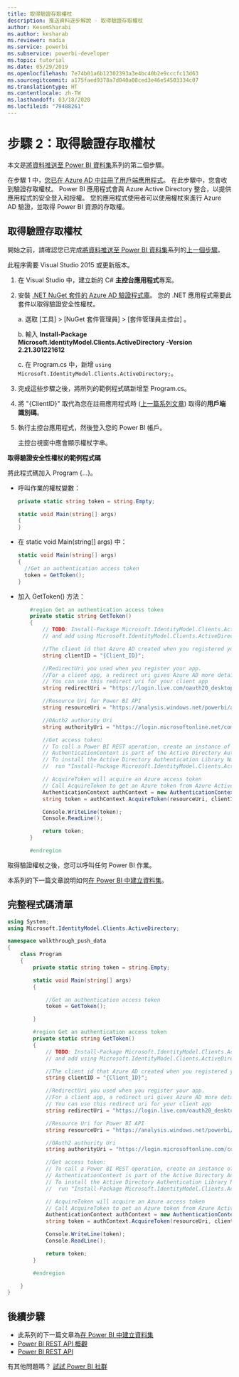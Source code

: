 ```yaml
---
title: 取得驗證存取權杖
description: 推送資料逐步解說 - 取得驗證存取權杖
author: KesemSharabi
ms.author: kesharab
ms.reviewer: madia
ms.service: powerbi
ms.subservice: powerbi-developer
ms.topic: tutorial
ms.date: 05/29/2019
ms.openlocfilehash: 7e74b01a6b12302393a3e4bc40b2e9cccfc13d63
ms.sourcegitcommit: a175faed9378a7d040a08ced3e46e54503334c07
ms.translationtype: HT
ms.contentlocale: zh-TW
ms.lasthandoff: 03/18/2020
ms.locfileid: "79488261"
---
```

# <a name="step-2-get-an-authentication-access-token"></a>步驟 2：取得驗證存取權杖

本文是[將資料推送至 Power BI 資料集](walkthrough-push-data.md)系列的第二個步驟。

在步驟 1 中，[您已在 Azure AD 中註冊了用戶端應用程式](../embedded/register-app.md)。 在此步驟中，您會收到驗證存取權杖。 Power BI 應用程式會與 Azure Active Directory 整合，以提供應用程式的安全登入和授權。 您的應用程式使用者可以使用權杖來進行 Azure AD 驗證，並取得 Power BI 資源的存取權。

## <a name="get-an-authentication-access-token"></a>取得驗證存取權杖

開始之前，請確認您已完成[將資料推送至 Power BI 資料集](walkthrough-push-data.md)系列的[上一個步驟](../embedded/register-app.md)。 

此程序需要 Visual Studio 2015 或更新版本。

1. 在 Visual Studio 中，建立新的 C# **主控台應用程式**專案。

2. 安裝 [.NET NuGet 套件的 Azure AD 驗證程式庫](https://www.nuget.org/packages/Microsoft.IdentityModel.Clients.ActiveDirectory/2.22.302111727)。 您的 .NET 應用程式需要此套件以取得驗證安全性權杖。 

     a. 選取 [工具]   > [NuGet 套件管理員]   > [套件管理員主控台]  。

     b. 輸入 **Install-Package Microsoft.IdentityModel.Clients.ActiveDirectory -Version 2.21.301221612**

     c. 在 Program.cs 中，新增 `using Microsoft.IdentityModel.Clients.ActiveDirectory;`。

3. 完成這些步驟之後，將所列的範例程式碼新增至 Program.cs。

4. 將 "{ClientID}" 取代為您在註冊應用程式時 ([上一篇系列文章](../embedded/register-app.md)) 取得的**用戶端識別碼**。

5. 執行主控台應用程式，然後登入您的 Power BI 帳戶。 

   主控台視窗中應會顯示權杖字串。

**取得驗證安全性權杖的範例程式碼**

將此程式碼加入 Program {...}。

* 呼叫作業的權杖變數： 
  
  ```csharp
  private static string token = string.Empty;
  
  static void Main(string[] args)
  {
  }
  ```
* 在 static void Main(string[] args) 中：
  
  ```csharp
  static void Main(string[] args)
  {
    //Get an authentication access token
    token = GetToken();
  }
  ```
* 加入 GetToken() 方法：

```csharp
       #region Get an authentication access token
       private static string GetToken()
       {
           // TODO: Install-Package Microsoft.IdentityModel.Clients.ActiveDirectory -Version 2.21.301221612
           // and add using Microsoft.IdentityModel.Clients.ActiveDirectory

           //The client id that Azure AD created when you registered your client app.
           string clientID = "{Client_ID}";

           //RedirectUri you used when you register your app.
           //For a client app, a redirect uri gives Azure AD more details on the application that it will authenticate.
           // You can use this redirect uri for your client app
           string redirectUri = "https://login.live.com/oauth20_desktop.srf";

           //Resource Uri for Power BI API
           string resourceUri = "https://analysis.windows.net/powerbi/api";

           //OAuth2 authority Uri
           string authorityUri = "https://login.microsoftonline.net/common/";

           //Get access token:
           // To call a Power BI REST operation, create an instance of AuthenticationContext and call AcquireToken
           // AuthenticationContext is part of the Active Directory Authentication Library NuGet package
           // To install the Active Directory Authentication Library NuGet package in Visual Studio,
           //  run "Install-Package Microsoft.IdentityModel.Clients.ActiveDirectory" from the nuget Package Manager Console.

           // AcquireToken will acquire an Azure access token
           // Call AcquireToken to get an Azure token from Azure Active Directory token issuance endpoint
           AuthenticationContext authContext = new AuthenticationContext(authorityUri);
           string token = authContext.AcquireToken(resourceUri, clientID, new Uri(redirectUri)).AccessToken;

           Console.WriteLine(token);
           Console.ReadLine();

           return token;
       }

       #endregion
```

取得驗證權杖之後，您可以呼叫任何 Power BI 作業。

本系列的下一篇文章說明如何[在 Power BI 中建立資料集](walkthrough-push-data-create-dataset.md)。


## <a name="complete-code-listing"></a>完整程式碼清單

```csharp
using System;
using Microsoft.IdentityModel.Clients.ActiveDirectory;

namespace walkthrough_push_data
{
    class Program
    {
        private static string token = string.Empty;

        static void Main(string[] args)
        {

            //Get an authentication access token
            token = GetToken();

        }

        #region Get an authentication access token
        private static string GetToken()
        {
            // TODO: Install-Package Microsoft.IdentityModel.Clients.ActiveDirectory -Version 2.21.301221612
            // and add using Microsoft.IdentityModel.Clients.ActiveDirectory

            //The client id that Azure AD created when you registered your client app.
            string clientID = "{Client_ID}";

            //RedirectUri you used when you register your app.
            //For a client app, a redirect uri gives Azure AD more details on the application that it will authenticate.
            // You can use this redirect uri for your client app
            string redirectUri = "https://login.live.com/oauth20_desktop.srf";

            //Resource Uri for Power BI API
            string resourceUri = "https://analysis.windows.net/powerbi/api";

            //OAuth2 authority Uri
            string authorityUri = "https://login.microsoftonline.com/common/";

            //Get access token:
            // To call a Power BI REST operation, create an instance of AuthenticationContext and call AcquireToken
            // AuthenticationContext is part of the Active Directory Authentication Library NuGet package
            // To install the Active Directory Authentication Library NuGet package in Visual Studio,
            //  run "Install-Package Microsoft.IdentityModel.Clients.ActiveDirectory" from the nuget Package Manager Console.

            // AcquireToken will acquire an Azure access token
            // Call AcquireToken to get an Azure token from Azure Active Directory token issuance endpoint
            AuthenticationContext authContext = new AuthenticationContext(authorityUri);
            string token = authContext.AcquireToken(resourceUri, clientID, new Uri(redirectUri)).AccessToken;

            Console.WriteLine(token);
            Console.ReadLine();

            return token;
        }

        #endregion

    }
}
```



## <a name="next-steps"></a>後續步驟

* 此系列的下一篇文章為[在 Power BI 中建立資料集](walkthrough-push-data-create-dataset.md)
* [Power BI REST API 概觀](overview-of-power-bi-rest-api.md)  
* [Power BI REST API](https://docs.microsoft.com/rest/api/power-bi/)  

有其他問題嗎？ [試試 Power BI 社群](https://community.powerbi.com/)